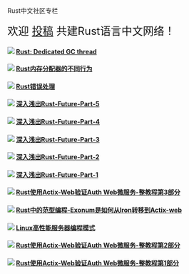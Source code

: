 <div id="lanmu">
    <div id="word">Rust中文社区专栏</div>
</div>
<br>
<div id="join" style="font-size: 1.5rem;">欢迎 <a href="https://github.com/rustlang-cn/rustlang-cn" target="_black">投稿</a> 共建Rust语言中文网络！</div>

<h4><img src="/imgs/rust.png"/>
<a href="/read/rust/2019/rust-dedicated-gc-thread.html">Rust: Dedicated GC thread</a></h4>

<h4><img src="/imgs/rust.png"/>
<a href="/read/rust/2019/rust-memory-allocator.html">Rust内存分配器的不同行为</a></h4>

<h4><img src="/imgs/rust.png"/>
<a href="/read/rust/2018/rust-error-handle.html">Rust错误处理</a></h4>

<h4><img src="/imgs/rust.png"/>
<a href="/read/rust/2018/深入浅出Rust-Future-Part-5.html">深入浅出Rust-Future-Part-5</a></h4>

<h4><img src="/imgs/rust.png"/>
<a href="/read/rust/2018/深入浅出Rust-Future-Part-4.html">深入浅出Rust-Future-Part-4</a></h4>

<h4><img src="/imgs/rust.png"/>
<a href="/read/rust/2018/深入浅出Rust-Future-Part-3.html">深入浅出Rust-Future-Part-3</a></h4>

<h4><img src="/imgs/rust.png"/>
<a href="/read/rust/2018/深入浅出Rust-Future-Part-2.html">深入浅出Rust-Future-Part-2</a></h4>

<h4><img src="/imgs/rust.png"/>
<a href="/read/rust/2018/深入浅出Rust-Future-Part-1.html">深入浅出Rust-Future-Part-1</a></h4>

<h4><img src="/imgs/rust.png"/>
<a href="/read/rust/2018/rust-use-actix-web-build-auth-micao-serive-3.html">Rust使用Actix-Web验证Auth Web微服务-整教程第3部分</a></h4>

<h4><img src="/imgs/rust.png"/>
<a href="/read/rust/2018/Rust中的范型编程-Exonum是如何从Iron转移到Actix-web.html">Rust中的范型编程-Exonum是如何从Iron转移到Actix-web</a></h4>

<h4><img src="/imgs/rust.png"/>
<a href="/read/rust/2018/Linux高性能服务器编程模式.html">Linux高性能服务器编程模式</a></h4>

<h4><img src="/imgs/rust.png"/>
<a href="/read/rust/2018/rust-use-actix-web-build-auth-micao-serive-2.html">Rust使用Actix-Web验证Auth Web微服务-整教程第2部分</a></h4>

<h4><img src="/imgs/rust.png"/>
<a href="/read/rust/2018/rust-use-actix-web-build-auth-micao-serive-1.html">Rust使用Actix-Web验证Auth Web微服务-整教程第1部分</a></h4>
